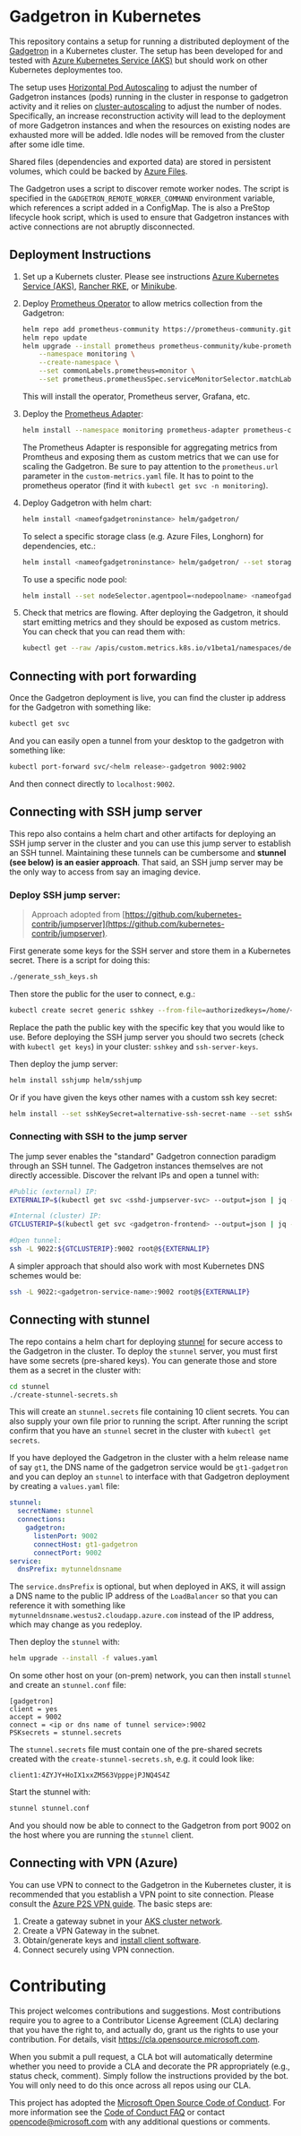 
# Gadgetron in Kubernetes

This repository contains a setup for running a distributed deployment of the [Gadgetron](https://github.com/gadgetron/gadgetron) in a Kubernetes cluster. The setup has been developed for and tested with [Azure Kubernetes Service (AKS)](https://azure.microsoft.com/services/kubernetes-service) but should work on other Kubernetes deploymentes too.

The setup uses [Horizontal Pod Autoscaling](https://kubernetes.io/docs/tasks/run-application/horizontal-pod-autoscale/) to adjust the number of Gadgetron instances (pods) running in the cluster in response to gadgetron activity and it relies on [cluster-autoscaling](https://github.com/kubernetes/autoscaler/tree/master/cluster-autoscaler) to adjust the number of nodes. Specifically, an increase reconstruction activity will lead to the deployment of more Gadgetron instances and when the resources on existing nodes are exhausted more will be added. Idle nodes will be removed from the cluster after some idle time. 

Shared files (dependencies and exported data) are stored in persistent volumes, which could be backed by [Azure Files](https://azure.microsoft.com/en-us/services/storage/files/).

The Gadgetron uses a script to discover remote worker nodes. The script is specified in the `GADGETRON_REMOTE_WORKER_COMMAND` environment variable, which references a script added in a ConfigMap. The is also a PreStop lifecycle hook script, which is used to ensure that Gadgetron instances with active connections are not abruptly disconnected. 

## Deployment Instructions

1. Set up a Kubernets cluster. Please see instructions [Azure Kubernetes Service (AKS)](aks-setup.md), [Rancher RKE](rancher-rke-setup.md), or [Minikube](minikube-setup.md).

1. Deploy [Prometheus Operator](https://github.com/prometheus-operator/prometheus-operator) to allow metrics collection from the Gadgetron:

    ```bash
    helm repo add prometheus-community https://prometheus-community.github.io/helm-charts
    helm repo update
    helm upgrade --install prometheus prometheus-community/kube-prometheus-stack \
        --namespace monitoring \
        --create-namespace \
        --set commonLabels.prometheus=monitor \
        --set prometheus.prometheusSpec.serviceMonitorSelector.matchLabels.prometheus=monitor
    ```

    This will install the operator, Prometheus server, Grafana, etc. 

1. Deploy the [Prometheus Adapter](https://github.com/kubernetes-sigs/prometheus-adapter):

    ```bash
    helm install --namespace monitoring prometheus-adapter prometheus-community/prometheus-adapter -f custom-metrics/custom-metrics.yaml
    ```

    The Prometheus Adapter is responsible for aggregating metrics from Promtheus and exposing them as custom metrics that we can use for scaling the Gadgetron. Be sure to pay attention to the `prometheus.url` parameter in the `custom-metrics.yaml` file. It has to point to the prometheus operator (find it with `kubectl get svc -n monitoring`).

1. Deploy Gadgetron with helm chart:

    ```bash
    helm install <nameofgadgetroninstance> helm/gadgetron/
    ```

    To select a specific storage class (e.g. Azure Files, Longhorn) for dependencies, etc.:

    ```bash
    helm install <nameofgadgetroninstance> helm/gadgetron/ --set storage.storageClass=azurefile
    ```

    To use a specific node pool:

    ```bash
    helm install --set nodeSelector.agentpool=<nodepoolname> <nameofgadgetroninstance> helm/gadgetron/
    ```

1. Check that metrics are flowing. After deploying the Gadgetron, it should start emitting metrics and they should be exposed as custom metrics. You can check that you can read them with:

    ```bash
    kubectl get --raw /apis/custom.metrics.k8s.io/v1beta1/namespaces/default/pods/*/gadgetron_activity | jq .
    ```

## Connecting with port forwarding

Once the Gadgetron deployment is live, you can find the cluster ip address for the Gadgetron with something like:

```bash
kubectl get svc
```

And you can easily open a tunnel from your desktop to the gadgetron with something like:

```bash
kubectl port-forward svc/<helm release>-gadgetron 9002:9002
```

And then connect directly to `localhost:9002`.

## Connecting with SSH jump server

This repo also contains a helm chart and other artifacts for deploying an SSH jump server in the cluster and you can use this jump server to establish an SSH tunnel. Maintaining these tunnels can be cumbersome and **stunnel (see below) is an easier approach**. That said, an SSH jump server may be the only way to access from say an imaging device. 

### Deploy SSH jump server:

> Approach adopted from [https://github.com/kubernetes-contrib/jumpserver](https://github.com/kubernetes-contrib/jumpserver).

First generate some keys for the SSH server and store them in a Kubernetes secret. There is a script for doing this:

```bash
./generate_ssh_keys.sh
```

Then store the public for the user to connect, e.g.:

```bash
kubectl create secret generic sshkey --from-file=authorizedkeys=/home/<myuser>/.ssh/id_rsa.pub 
```

Replace the path the public key with the specific key that you would like to use. Before deploying the SSH jump server you should two secrets (check with `kubectl get keys`) in your cluster: `sshkey` and `ssh-server-keys`.

Then deploy the jump server:

```bash
helm install sshjump helm/sshjump
```

Or if you have given the keys other names with a custom ssh key secret:

```bash
helm install --set sshKeySecret=alternative-ssh-secret-name --set sshServerKeysSecret=alternative-keys-secret-name sshjump2 helm/sshjump/
```

### Connecting with SSH to the jump server

The jump sever enables the "standard" Gadgetron connection paradigm through an SSH tunnel. The Gadgetron instances themselves are not directly accessible. Discover the relvant IPs and open a tunnel with:

```bash
#Public (external) IP:
EXTERNALIP=$(kubectl get svc <sshd-jumpserver-svc> --output=json | jq -r .status.loadBalancer.ingress[0].ip)

#Internal (cluster) IP:
GTCLUSTERIP=$(kubectl get svc <gadgetron-frontend> --output=json | jq -r .spec.clusterIP)

#Open tunnel:
ssh -L 9022:${GTCLUSTERIP}:9002 root@${EXTERNALIP}
```

A simpler approach that should also work with most Kubernetes DNS schemes would be:

```bash
ssh -L 9022:<gadgetron-service-name>:9002 root@${EXTERNALIP}
```

## Connecting with stunnel

The repo contains a helm chart for deploying [stunnel](https://stunnel.org) for secure access to the Gadgetron in the cluster. To deploy the `stunnel` server, you must first have some secrets (pre-shared keys). You can generate those and store them as a secret in the cluster with:

```bash
cd stunnel
./create-stunnel-secrets.sh
```

This will create an `stunnel.secrets` file containing 10 client secrets. You can also supply your own file prior to running the script. After running the script confirm that you have an `stunnel` secret in the cluster with `kubectl get secrets`.

If you have deployed the Gadgetron in the cluster with a helm release name of say `gt1`, the DNS name of the gadgetron service would be `gt1-gadgetron` and you can deploy an `stunnel` to interface with that Gadgetron deployment by creating a `values.yaml` file:

```yaml
stunnel:
  secretName: stunnel
  connections:
    gadgetron:
      listenPort: 9002
      connectHost: gt1-gadgetron
      connectPort: 9002
service:
  dnsPrefix: mytunneldnsname
```
The `service.dnsPrefix` is optional, but when deployed in AKS, it will assign a DNS name to the public IP address of the `LoadBalancer` so that you can reference it with something like `mytunneldnsname.westus2.cloudapp.azure.com` instead of the IP address, which may change as you redeploy.

Then deploy the `stunnel` with:

```bash
helm upgrade --install -f values.yaml
```

On some other host on your (on-prem) network, you can then install `stunnel` and create an `stunnel.conf` file:

```
[gadgetron]
client = yes
accept = 9002
connect = <ip or dns name of tunnel service>:9002
PSKsecrets = stunnel.secrets
```

The `stunnel.secrets` file must contain one of the pre-shared secrets created with the `create-stunnel-secrets.sh`, e.g. it could look like:

```
client1:4ZYJY+HoIX1xxZM563VpppejPJNQ4S4Z
```

Start the stunnel with:

```bash
stunnel stunnel.conf
```

And you should now be able to connect to the Gadgetron from port 9002 on the host where you are running the `stunnel` client.

## Connecting with VPN (Azure)

You can use VPN to connect to the Gadgetron in the Kubernetes cluster, it is recommended that you establish a VPN point to site connection. Please consult the [Azure P2S VPN guide](https://docs.microsoft.com/en-us/azure/vpn-gateway/vpn-gateway-howto-point-to-site-resource-manager-portal). The basic steps are:

1. Create a gateway subnet in your [AKS cluster network](https://docs.microsoft.com/azure/aks/concepts-network).
1. Create a VPN Gateway in the subnet.
1. Obtain/generate keys and [install client software](https://docs.microsoft.com/en-us/azure/vpn-gateway/point-to-site-vpn-client-configuration-azure-cert).
1. Connect securely using VPN connection.

# Contributing

This project welcomes contributions and suggestions.  Most contributions require you to agree to a
Contributor License Agreement (CLA) declaring that you have the right to, and actually do, grant us
the rights to use your contribution. For details, visit https://cla.opensource.microsoft.com.

When you submit a pull request, a CLA bot will automatically determine whether you need to provide
a CLA and decorate the PR appropriately (e.g., status check, comment). Simply follow the instructions
provided by the bot. You will only need to do this once across all repos using our CLA.

This project has adopted the [Microsoft Open Source Code of Conduct](https://opensource.microsoft.com/codeofconduct/).
For more information see the [Code of Conduct FAQ](https://opensource.microsoft.com/codeofconduct/faq/) or
contact [opencode@microsoft.com](mailto:opencode@microsoft.com) with any additional questions or comments.
